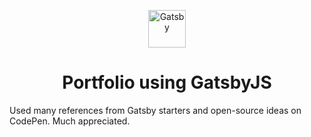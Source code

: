 <p align="center">
  <a href="https://next.gatsbyjs.org">
    <img alt="Gatsby" src="https://www.gatsbyjs.org/monogram.svg" width="60" />
  </a>
</p>
<h1 align="center">
  Portfolio using GatsbyJS
</h1>

Used many references from Gatsby starters and open-source ideas on CodePen. Much appreciated.
